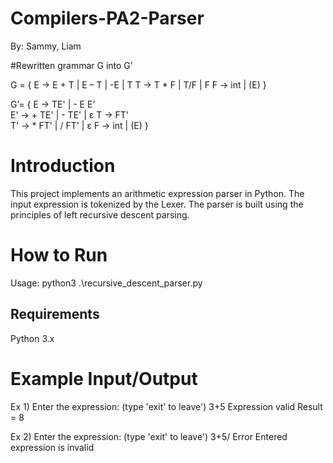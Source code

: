 # Compilers-PA2-Parser
By: Sammy, Liam

#Rewritten grammar G into G’

G = {
E → E + T | E – T | -E | T
T → T * F | T/F | F
F → int | (E)
}

G’= {
E -> TE' | - E E’		
E' -> + TE' | - TE' | ε	
T -> FT'		
T' -> * FT' | / FT' | ε
F -> int | (E)
}



# Introduction
This project implements an arithmetic expression parser in Python. The input expression is tokenized by the Lexer. The parser is built using the principles of left recursive descent parsing. 

# How to Run
Usage: python3 .\recursive_descent_parser.py

## Requirements
Python 3.x

# Example Input/Output
Ex 1)
Enter the expression: (type 'exit' to leave')
3+5 
Expression valid
Result = 8

Ex 2)
Enter the expression: (type 'exit' to leave')
3+5/ 
Error Entered expression is invalid
